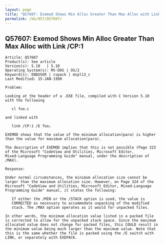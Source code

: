```yaml
---
layout: page
title: "Q57607: Exemod Shows Min Alloc Greater Than Max Alloc with Link /CP:1"
permalink: /kb/057/Q57607/
---
```


## Q57607: Exemod Shows Min Alloc Greater Than Max Alloc with Link /CP:1

	Article: Q57607
	Product(s): See article
	Version(s): 5.10   | 5.10
	Operating System(s): MS-DOS | OS/2
	Keyword(s): ENDUSER | cvpack | mspl13_c
	Last Modified: 15-JAN-1990
	
	Problem:
	
	Looking at the header of a .EXE file, compiled with C Version 5.10
	with the following
	
	   cl foo.c
	
	and linked with
	
	   link /CP:1 /E foo;
	
	EXEMOD shows that the value of the minimum allocation(para) is higher
	than the value for maximum allocation(para).
	
	The description of EXEMOD implies that this is not possible (Page 323
	of the Microsoft "CodeView and Utilities, Microsoft Editor,
	Mixed-Language Programming Guide" manual, under the description of
	/MAX).
	
	Response:
	
	Under normal circumstances, the minimum allocation size cannot be
	larger than the maximum allocation size. However, on Page 324 of the
	Microsoft "CodeView and Utilities, Microsoft Editor, Mixed-Language
	Programming Guide" manual, it states the following:
	
	   If either the /MIN or the /STACK option is used, the value is
	   CORRECTED as necessary to accommodate unpacking of the modified
	   stack. The /MAX option operates as it would for unpacked files.
	
	In other words, the minimum allocation value listed in a packed file
	is corrected to allow for the unpacked stack space. Since the maximum
	allocated value does not change for packed files, this COULD result in
	the minimum value being much larger than the maximum value. Note that
	this is the same whether the file is packed using the /E switch with
	LINK, or separately with EXEPACK.
